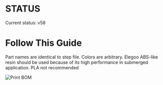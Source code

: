 # STATUS
Current status: v58

# Follow This Guide
Part names are identical to step file. Colors are arbitrary. Elegoo ABS-like resin should be used because of its high performance in submerged application. PLA not recommended

![Print BOM](https://github.com/alextreseder/picoEDM/blob/master/info/Print_BOM.PNG)
